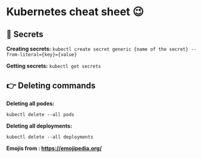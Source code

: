# Kubernetes cheat sheet 😉 

 ## 🤫 Secrets
  **Creating secrets:**
  `kubectl create secret generic {name of the secret} --from-literal={key}={value}`
  
  **Getting secrets:**
  `kubectl get secrets`
  
## 👉 Deleting commands
  **Deleting all podes:**

  `kubectl delete --all pods`

  **Deleting all deployments:**

  `kubectl delete --all deployments`
  
__Emojis from : https://emojipedia.org/__
